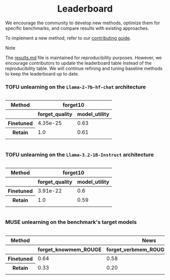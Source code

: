 <div align="center">

# Leaderboard  

</div>  

We encourage the community to develop new methods, optimize them for specific benchmarks, and compare results with existing approaches.  

To implement a new method, refer to our [contributing guide](../docs/contributing.md).  

> [!NOTE]
> The [results.md](../docs/results.md) file is maintained for reproducibility purposes. However, we encourage contributors to update the leaderboard table instead of the reproducibility table. We will continue refining and tuning baseline methods to keep the leaderboard up to date.


### TOFU unlearning on the `Llama-2-7b-hf-chat` architecture

<div style="overflow-x: auto; max-width: 100%;">
<table class="dataframe">
  <thead>
    <tr>
      <th>Method</th>
      <th style="text-align: center;" colspan="2" halign="left">forget10</th>
    </tr>
    <tr>
      <th></th>
      <th>forget_quality</th>
      <th>model_utility</th>
    </tr>
  </thead>
  <tbody>
    <tr>
      <th>Finetuned</th>
      <td>4.35e-25</td>
      <td>0.63</td>
    </tr>
    <tr>
      <th>Retain</th>
      <td>1.0</td>
      <td>0.61</td>
    </tr>
    <tr>
      <td colspan="20"> </td>
    </tr>
    <tr>
    </tr>
    </tr>
  </tbody>
</table>
</div>



### TOFU unlearning on the `Llama-3.2-1B-Instruct` architecture

<div style="overflow-x: auto; max-width: 100%;">
<table class="dataframe">
  <thead>
    <tr>
      <th>Method</th>
      <th style="text-align: center;" colspan="2" halign="left">forget10</th>
    </tr>
    <tr>
      <th></th>
      <th>forget_quality</th>
      <th>model_utility</th>
    </tr>
  </thead>
  <tbody>
    <tr>
      <th>Finetuned</th>
      <td>3.91e-22</td>
      <td>0.6</td>
    </tr>
    <tr>
      <th>Retain</th>
      <td>1.0</td>
      <td>0.59</td>
    </tr>
    <tr>
      <td colspan="20"> </td>
    </tr>
    <tr>
    </tr>
    </tr>
  </tbody>
</table>
</div>


### MUSE unlearning on the benchmark's target models


<div style="overflow-x: auto; max-width: 100%;">
<table class="dataframe">
  <thead>
    <tr>
      <th style="text-align: center;">Method</th>
      <th style="text-align: center;" colspan="4" halign="left">News</th>
      <th style="text-align: center;" colspan="4" halign="left">Books</th>
    </tr>
    <tr>
      <th></th>
      <th>forget_knowmem_ROUGE</th>
      <th>forget_verbmem_ROUGE</th>
      <th>privleak</th>
      <th>retain_knowmem_ROUGE</th>
      <th>forget_knowmem_ROUGE</th>
      <th>forget_verbmem_ROUGE</th>
      <th>privleak</th>
      <th>retain_knowmem_ROUGE</th>
    </tr>
  </thead>
  <tbody>
    <tr>
      <th>Finetuned</th>
      <td>0.64</td>
      <td>0.58</td>
      <td>-99.81</td>
      <td>0.56</td>
      <td>0.47</td>
      <td>1.0</td>
      <td>-57.34</td>
      <td>0.69</td>
    </tr>
    <tr>
      <th>Retain</th>
      <td>0.33</td>
      <td>0.20</td>
      <td>0</td>
      <td>0.56</td>
      <td>0.3</td>
      <td>0.14</td>
      <td>0</td>
      <td>0.69</td>
    </tr>
    <tr>
      <td colspan="20"> </td>
    </tr>
  </tbody>
</table>
</div>
